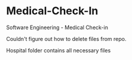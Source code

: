 # Medical-Check-In
Software Engineering - Medical Check-in

Couldn't figure out how to delete files from repo.

Hospital folder contains all necessary files
